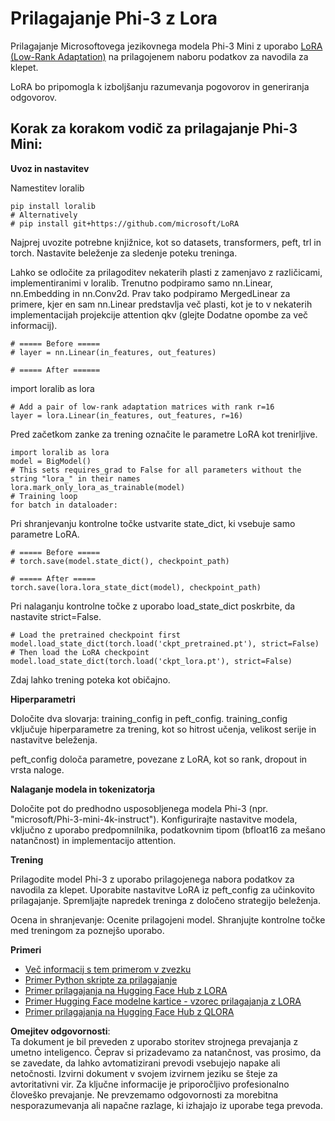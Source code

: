 # **Prilagajanje Phi-3 z Lora**

Prilagajanje Microsoftovega jezikovnega modela Phi-3 Mini z uporabo [LoRA (Low-Rank Adaptation)](https://github.com/microsoft/LoRA?WT.mc_id=aiml-138114-kinfeylo) na prilagojenem naboru podatkov za navodila za klepet.

LoRA bo pripomogla k izboljšanju razumevanja pogovorov in generiranja odgovorov.

## Korak za korakom vodič za prilagajanje Phi-3 Mini:

**Uvoz in nastavitev**

Namestitev loralib

```
pip install loralib
# Alternatively
# pip install git+https://github.com/microsoft/LoRA

```

Najprej uvozite potrebne knjižnice, kot so datasets, transformers, peft, trl in torch. Nastavite beleženje za sledenje poteku treninga.

Lahko se odločite za prilagoditev nekaterih plasti z zamenjavo z različicami, implementiranimi v loralib. Trenutno podpiramo samo nn.Linear, nn.Embedding in nn.Conv2d. Prav tako podpiramo MergedLinear za primere, kjer en sam nn.Linear predstavlja več plasti, kot je to v nekaterih implementacijah projekcije attention qkv (glejte Dodatne opombe za več informacij).

```
# ===== Before =====
# layer = nn.Linear(in_features, out_features)
```

```
# ===== After ======
```

import loralib as lora

```
# Add a pair of low-rank adaptation matrices with rank r=16
layer = lora.Linear(in_features, out_features, r=16)
```

Pred začetkom zanke za trening označite le parametre LoRA kot trenirljive.

```
import loralib as lora
model = BigModel()
# This sets requires_grad to False for all parameters without the string "lora_" in their names
lora.mark_only_lora_as_trainable(model)
# Training loop
for batch in dataloader:
```

Pri shranjevanju kontrolne točke ustvarite state_dict, ki vsebuje samo parametre LoRA.

```
# ===== Before =====
# torch.save(model.state_dict(), checkpoint_path)
```
```
# ===== After =====
torch.save(lora.lora_state_dict(model), checkpoint_path)
```

Pri nalaganju kontrolne točke z uporabo load_state_dict poskrbite, da nastavite strict=False.

```
# Load the pretrained checkpoint first
model.load_state_dict(torch.load('ckpt_pretrained.pt'), strict=False)
# Then load the LoRA checkpoint
model.load_state_dict(torch.load('ckpt_lora.pt'), strict=False)
```

Zdaj lahko trening poteka kot običajno.

**Hiperparametri**

Določite dva slovarja: training_config in peft_config. training_config vključuje hiperparametre za trening, kot so hitrost učenja, velikost serije in nastavitve beleženja.

peft_config določa parametre, povezane z LoRA, kot so rank, dropout in vrsta naloge.

**Nalaganje modela in tokenizatorja**

Določite pot do predhodno usposobljenega modela Phi-3 (npr. "microsoft/Phi-3-mini-4k-instruct"). Konfigurirajte nastavitve modela, vključno z uporabo predpomnilnika, podatkovnim tipom (bfloat16 za mešano natančnost) in implementacijo attention.

**Trening**

Prilagodite model Phi-3 z uporabo prilagojenega nabora podatkov za navodila za klepet. Uporabite nastavitve LoRA iz peft_config za učinkovito prilagajanje. Spremljajte napredek treninga z določeno strategijo beleženja.

Ocena in shranjevanje: Ocenite prilagojeni model. Shranjujte kontrolne točke med treningom za poznejšo uporabo.

**Primeri**
- [Več informacij s tem primerom v zvezku](../../../../code/03.Finetuning/Phi_3_Inference_Finetuning.ipynb)
- [Primer Python skripte za prilagajanje](../../../../code/03.Finetuning/FineTrainingScript.py)
- [Primer prilagajanja na Hugging Face Hub z LORA](../../../../code/03.Finetuning/Phi-3-finetune-lora-python.ipynb)
- [Primer Hugging Face modelne kartice - vzorec prilagajanja z LORA](https://huggingface.co/microsoft/Phi-3-mini-4k-instruct/blob/main/sample_finetune.py)
- [Primer prilagajanja na Hugging Face Hub z QLORA](../../../../code/03.Finetuning/Phi-3-finetune-qlora-python.ipynb)

**Omejitev odgovornosti**:  
Ta dokument je bil preveden z uporabo storitev strojnega prevajanja z umetno inteligenco. Čeprav si prizadevamo za natančnost, vas prosimo, da se zavedate, da lahko avtomatizirani prevodi vsebujejo napake ali netočnosti. Izvirni dokument v svojem izvirnem jeziku se šteje za avtoritativni vir. Za ključne informacije je priporočljivo profesionalno človeško prevajanje. Ne prevzemamo odgovornosti za morebitna nesporazumevanja ali napačne razlage, ki izhajajo iz uporabe tega prevoda.